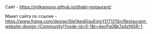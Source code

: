 Сайт - https://milkamooo.github.io/dhabi-restaurant/

Макет сайта по ссылке - https://www.figma.com/design/SIe1AedGguEotxYDT121Sn/Restaurant-website-design-(Community)?node-id=0-1&t=dgcPa0Bk7a4zN0iR-1.
